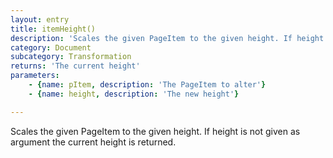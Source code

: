 ```yaml
---
layout: entry
title: itemHeight()
description: 'Scales the given PageItem to the given height. If height is not given as argument the current height is returned.'
category: Document
subcategory: Transformation
returns: 'The current height'
parameters:
    - {name: pItem, description: 'The PageItem to alter'}
    - {name: height, description: 'The new height'}

---
```

Scales the given PageItem to the given height. If height is not given as argument the current height is returned.